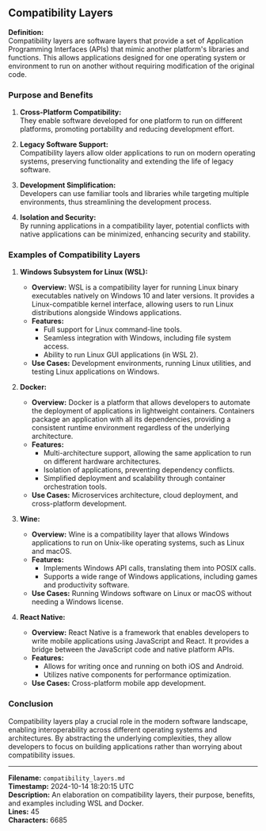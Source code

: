 ## Compatibility Layers

**Definition:**  
Compatibility layers are software layers that provide a set of Application Programming Interfaces (APIs) that mimic another platform's libraries and functions. This allows applications designed for one operating system or environment to run on another without requiring modification of the original code.

### Purpose and Benefits

1. **Cross-Platform Compatibility:**  
   They enable software developed for one platform to run on different platforms, promoting portability and reducing development effort.

2. **Legacy Software Support:**  
   Compatibility layers allow older applications to run on modern operating systems, preserving functionality and extending the life of legacy software.

3. **Development Simplification:**  
   Developers can use familiar tools and libraries while targeting multiple environments, thus streamlining the development process.

4. **Isolation and Security:**  
   By running applications in a compatibility layer, potential conflicts with native applications can be minimized, enhancing security and stability.

### Examples of Compatibility Layers

1. **Windows Subsystem for Linux (WSL):**  
   - **Overview:** WSL is a compatibility layer for running Linux binary executables natively on Windows 10 and later versions. It provides a Linux-compatible kernel interface, allowing users to run Linux distributions alongside Windows applications.
   - **Features:**
     - Full support for Linux command-line tools.
     - Seamless integration with Windows, including file system access.
     - Ability to run Linux GUI applications (in WSL 2).
   - **Use Cases:** Development environments, running Linux utilities, and testing Linux applications on Windows.

2. **Docker:**  
   - **Overview:** Docker is a platform that allows developers to automate the deployment of applications in lightweight containers. Containers package an application with all its dependencies, providing a consistent runtime environment regardless of the underlying architecture.
   - **Features:**
     - Multi-architecture support, allowing the same application to run on different hardware architectures.
     - Isolation of applications, preventing dependency conflicts.
     - Simplified deployment and scalability through container orchestration tools.
   - **Use Cases:** Microservices architecture, cloud deployment, and cross-platform development.

3. **Wine:**  
   - **Overview:** Wine is a compatibility layer that allows Windows applications to run on Unix-like operating systems, such as Linux and macOS.
   - **Features:**
     - Implements Windows API calls, translating them into POSIX calls.
     - Supports a wide range of Windows applications, including games and productivity software.
   - **Use Cases:** Running Windows software on Linux or macOS without needing a Windows license.

4. **React Native:**  
   - **Overview:** React Native is a framework that enables developers to write mobile applications using JavaScript and React. It provides a bridge between the JavaScript code and native platform APIs.
   - **Features:**
     - Allows for writing once and running on both iOS and Android.
     - Utilizes native components for performance optimization.
   - **Use Cases:** Cross-platform mobile app development.

### Conclusion

Compatibility layers play a crucial role in the modern software landscape, enabling interoperability across different operating systems and architectures. By abstracting the underlying complexities, they allow developers to focus on building applications rather than worrying about compatibility issues.

---

**Filename:** `compatibility_layers.md`  
**Timestamp:** 2024-10-14 18:20:15 UTC  
**Description:** An elaboration on compatibility layers, their purpose, benefits, and examples including WSL and Docker.  
**Lines:** 45  
**Characters:** 6685
